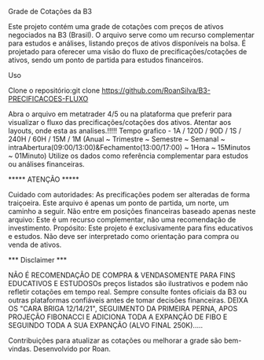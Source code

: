 Grade de Cotações da B3


Este projeto contém uma grade de cotações com preços de ativos negociados na B3 (Brasil). O arquivo serve como um recurso complementar para estudos e análises, listando preços de ativos disponíveis na bolsa. É projetado para oferecer uma visão do fluxo de precificações/cotações de ativos, sendo um ponto de partida para estudos financeiros.



Uso

Clone o repositório:git clone https://github.com/RoanSilva/B3-PRECIFICACOES-FLUXO



Abra o arquivo em metatrader 4/5 ou na plataforma que preferir para visualizar o fluxo das precificações/cotações dos ativos.
Atentar aos layouts, onde esta as analises.!!!!! 
Tempo grafico - 1A / 120D / 90D / 1S / 240H / 60H / 15M / 1M
(Anual ~ Trimestre ~ Semestre ~ Semanal ~ intraAbertura(09:00/13:00)&Fechamento(13:00/17:00) ~ 1Hora ~ 15Minutos ~ 01Minuto)
Utilize os dados como referência complementar para estudos ou análises financeiras.



*****  ATENÇÃO  *****


Cuidado com autoridades: As precificações podem ser alteradas de forma traiçoeira. Este arquivo é apenas um ponto de partida, um norte, um caminho a seguir.
Não entre em posições financeiras baseado apenas neste arquivo: Este é um recurso complementar, não uma recomendação de investimento.
Propósito: Este projeto é exclusivamente para fins educativos e estudos. Não deve ser interpretado como orientação para compra ou venda de ativos.


***  Disclaimer  ***

NÃO É RECOMENDAÇÃO DE COMPRA & VENDASOMENTE PARA FINS EDUCATIVOS E ESTUDOSOs preços listados são ilustrativos e podem não refletir cotações em tempo real. Sempre consulte fontes oficiais da B3 ou outras plataformas confiáveis antes de tomar decisões financeiras.
DEIXA OS "CARA BRIGA 12/14/21", SEGUIMENTO DA PRIMEIRA PERNA, APOS PROJEÇÃO FIBONACCI E ADICIONA TODA A EXPANÇÃO DE FIBO E SEGUINDO TODA A SUA EXPANÇÃO (ALVO FINAL 250K).....  

Contribuições para atualizar as cotações ou melhorar a grade são bem-vindas.
Desenvolvido por Roan.




